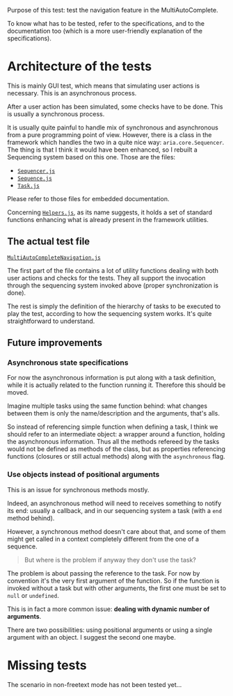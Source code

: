 Purpose of this test: test the navigation feature in the MultiAutoComplete.

To know what has to be tested, refer to the specifications, and to the documentation too (which is a more user-friendly explanation of the specifications).





# Architecture of the tests

This is mainly GUI test, which means that simulating user actions is necessary. This is an asynchronous process.

After a user action has been simulated, some checks have to be done. This is usually a synchronous process.

It is usually quite painful to handle mix of synchronous and asynchronous from a pure programming point of view. However, there is a class in the framework which handles the two in a quite nice way: `aria.core.Sequencer`. The thing is that I think it would have been enhanced, so I rebuilt a Sequencing system based on this one. Those are the files:

* [`Sequencer.js`](./Sequencer.js)
* [`Sequence.js`](./Sequence.js)
* [`Task.js`](./Task.js)

Please refer to those files for embedded documentation.

Concerning [`Helpers.js`](./Helpers.js), as its name suggests, it holds a set of standard functions enhancing what is already present in the framework utilities.

## The actual test file

[`MultiAutoCompleteNavigation.js`](./MultiAutoCompleteNavigation.js)

The first part of the file contains a lot of utility functions dealing with both user actions and checks for the tests. They all support the invocation through the sequencing system invoked above (proper synchronization is done).

The rest is simply the definition of the hierarchy of tasks to be executed to play the test, according to how the sequencing system works. It's quite straightforward to understand.

## Future improvements

### Asynchronous state specifications

For now the asynchronous information is put along with a task definition, while it is actually related to the function running it. Therefore this should be moved.

Imagine multiple tasks using the same function behind: what changes between them is only the name/description and the arguments, that's alls.

So instead of referencing simple function when defining a task, I think we should refer to an intermediate object: a wrapper around a function, holding the asynchronous information. Thus all the methods refereed by the tasks would not be defined as methods of the class, but as properties referencing functions (closures or still actual methods) along with the `asynchronous` flag.

### Use objects instead of positional arguments

This is an issue for synchronous methods mostly.

Indeed, an asynchronous method will need to receives something to notify its end: usually a callback, and in our sequencing system a task (with a `end` method behind).

However, a synchronous method doesn't care about that, and some of them might get called in a context completely different from the one of a sequence.

> But where is the problem if anyway they don't use the task?

The problem is about passing the reference to the task. For now by convention it's the very first argument of the function. So if the function is invoked without a task but with other arguments, the first one must be set to `null` or `undefined`.

This is in fact a more common issue: __dealing with dynamic number of arguments__.

There are two possibilities: using positional arguments or using a single argument with an object. I suggest the second one maybe.




# Missing tests

The scenario in non-freetext mode has not been tested yet...

